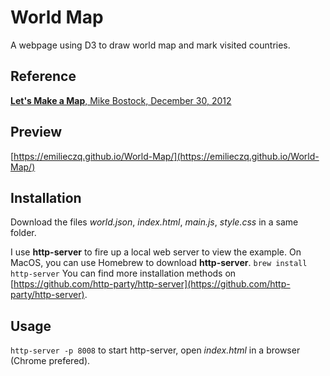 # World Map

A webpage using D3 to draw world map and mark visited countries.

## Reference
[**Let's Make a Map**, Mike Bostock, December 30, 2012](https://bost.ocks.org/mike/map/)

## Preview
[https://emilieczq.github.io/World-Map/](https://emilieczq.github.io/World-Map/)

## Installation
Download the files _world.json_, _index.html_, _main.js_, _style.css_ in a same folder.

I use **http-server** to fire up a local web server to view the example. On MacOS, you can use Homebrew to download **http-server**.
`brew install http-server`
You can find more installation methods on [https://github.com/http-party/http-server](https://github.com/http-party/http-server).

## Usage
`http-server -p 8008` to start http-server, open _index.html_ in a browser (Chrome prefered).